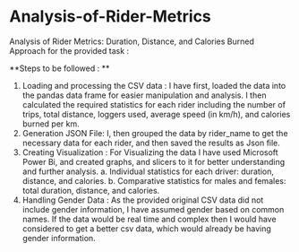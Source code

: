 # Analysis-of-Rider-Metrics
Analysis of Rider Metrics: Duration, Distance, and Calories Burned
Approach for the provided task : 

**Steps to be followed :  **

1.	Loading and processing the CSV data : I have first, loaded the data into the pandas data frame for easier manipulation and analysis. I then calculated the required statistics for each rider including the number of trips, total distance, loggers used, average speed (in km/h), and calories burned per km.
2.	Generation JSON File: I, then grouped the data by rider_name to get the necessary data for each rider, and then saved the results as Json file.  
3.	Creating Visualization : For Visualizing the data I have used Microsoft Power Bi, and created graphs, and slicers to it for better understanding and further analysis. 
  a.	Individual statistics for each driver: duration, distance, and calories.
  b.	Comparative statistics for males and females: total duration, distance, and calories.
4. Handling Gender Data : As the provided original CSV data did not include gender information, I have assumed gender based on common names. If the data would be real time and complex then I would have considered to get a better csv data, which would already be having gender information.
